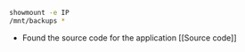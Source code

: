
```bash
showmount -e IP
/mnt/backups *
```

- Found the source code for the application
[[Source code]]